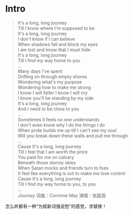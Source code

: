 # Intro

> It's a long, long journey  
Till I know where I'm supposed to be  
It's a long, long journey  
I don't know if I can believe  
When shadows fall and block my eyes  
I am lost and know that I must hide  
It's a long, long journey  
Till I find my way home to you  
...  
Many days I've spent  
Drifting on through empty shores  
Wondering what's my purpose  
Wondering how to make me strong  
I know I will falter I know I will cry  
I know you'll be standing by my side  
It's a long, long journey  
And I need to be close to you  
...  
Sometimes it feels no one understands  
I don't even know why I do the things I do  
When pride builds me up till I can't see my soul  
Will you break down these walls and pull me through  
...  
Cause It's a long, long journey  
Till I feel that I am worth the price  
You paid for me on calvary  
Beneath those stormy skies  
When Satan mocks and friends turn to foes  
It feel like everything is out to make me lose control  
Cause it's a long, long journey  
Till I find my way home to you, to you  
...  
*Journey* 词曲：Corrinne May 演唱：张韶涵

怎么听都有一种“为赋新词强说愁”的感觉，求替换！